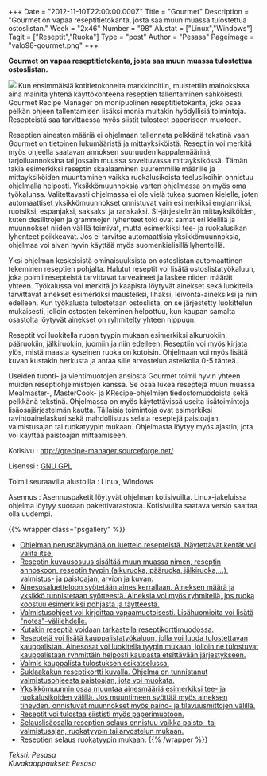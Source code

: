 +++
Date = "2012-11-10T22:00:00.000Z"
Title = "Gourmet"
Description = "Gourmet on vapaa reseptitietokanta, josta saa muun muassa tulostettua ostoslistan."
Week = "2x46"
Number = "98"
Alustat = ["Linux","Windows"]
Tagit = ["Reseptit","Ruoka"]
Type = "post"
Author = "Pesasa"
Pageimage = "valo98-gourmet.png"
+++


**Gourmet on vapaa reseptitietokanta, josta saa muun muassa tulostettua
ostoslistan.**

![ ](/images/valo98-gourmet.png "fig:valo98-gourmet.png") Kun ensimmäisiä
kotitietokoneita markkinoitiin, muistettiin mainoksissa aina mainita
yhtenä käyttökohteena reseptien tallentaminen sähköisesti. Gourmet
Recipe Manager on monipuolinen reseptitietokanta, joka osaa pelkän
ohjeen tallentamisen lisäksi monia muitakin hyödyllisiä toimintoja.
Resepteistä saa tarvittaessa myös siistit tulosteet paperiseen muotoon.

Reseptien ainesten määriä ei ohjelmaan tallenneta pelkkänä tekstinä vaan
Gourmet on tietoinen lukumääristä ja mittayksiköistä. Reseptiin voi
merkitä myös ohjeella saatavan annoksen suuruuden kappalemäärinä,
tarjoiluannoksina tai jossain muussa soveltuvassa mittayksikössä. Tämän
takia esimerkiksi reseptin skaalaaminen suuremmille määrille ja
mittayksiköiden muuntaminen vaikka ruokalusikoista teelusikoihin
onnistuu ohjelmalla helposti. Yksikkömuunnoksia varten ohjelmassa on
myös oma työkalunsa. Valitettavasti ohjelmassa ei ole vielä tukea suomen
kielelle, joten automaattiset yksikkömuunnokset onnistuvat vain
esimerkiksi englanniksi, ruotsiksi, espanjaksi, saksaksi ja ranskaksi.
SI-järjestelmän mittayksiköiden, kuten desilitrojen ja grammojen
lyhenteet toki ovat samat eri kielillä ja muunnokset niiden välillä
toimivat, mutta esimerkiksi tee- ja ruokalusikan lyhenteet poikkeavat.
Jos ei tarvitse automaattisia yksikkömuunnoksia, ohjelmaa voi aivan
hyvin käyttää myös suomenkielisillä lyhenteillä.

Yksi ohjelman keskeisistä ominaisuuksista on ostoslistan automaattinen
tekeminen reseptien pohjalta. Halutut reseptit voi lisätä
ostoslistatyökaluun, joka poimii resepteistä tarvittavat tarveaineet ja
laskee niiden määrät yhteen. Työkalussa voi merkitä jo kaapista löytyvät
ainekset sekä luokitella tarvittavat ainekset esimerkiksi mausteiksi,
lihaksi, leivonta-aineksiksi ja niin edelleen. Kun työkalusta
tulostetaan ostoslista, on se järjestetty luokittelun mukaisesti,
jolloin ostosten tekeminen helpottuu, kun kaupan samalta osastolta
löytyvät ainekset on ryhmitelty yhteen nippuun.

Reseptit voi luokitella ruoan tyypin mukaan esimerkiksi alkuruokiin,
pääruokiin, jälkiruokiin, juomiin ja niin edelleen. Reseptiin voi myös
kirjata ylös, mistä maasta kyseinen ruoka on kotoisin. Ohjelmaan voi
myös lisätä kuvan kustakin herkusta ja antaa sille arvostelun asteikolla
0-5 tähteä.

Useiden tuonti- ja vientimuotojen ansiosta Gourmet toimii hyvin yhteen
muiden reseptiohjelmistojen kanssa. Se osaa lukea reseptejä muun muassa
Mealmaster-, MasterCook- ja KRecipe-ohjelmien tiedostomuodoista sekä
pelkkänä tekstinä. Ohjelmassa on myös käytettävissä useita
lisätoimintoja lisäosajärjestelmän kautta. Tällaisia toimintoja ovat
esimerkiksi ravintoainelaskuri sekä mahdollisuus selata reseptejä
paistoajan, valmistusajan tai ruokatyypin mukaan. Ohjelmasta löytyy myös
ajastin, jota voi käyttää paistoajan mittaamiseen.

Kotisivu
:   <http://grecipe-manager.sourceforge.net/>

Lisenssi
:   [GNU GPL](GNU_GPL)

Toimii seuraavilla alustoilla
:   Linux, Windows

Asennus
:   Asennuspaketit löytyvät ohjelman kotisivuilta. Linux-jakeluissa
    ohjelma löytyy suoraan pakettivarastosta. Kotisivuilta saatava
    versio saattaa olla uudempi.

{{% wrapper class="psgallery" %}}
-   [Ohjelman perusnäkymänä on luettelo resepteistä. Näytettävät kentät
    voi valita itse.](/images/gourmet-1.png)
-   [Reseptin kuvausosuus sisältää muun muassa nimen, reseptin
    annoskoon, reseptin tyypin (alkuruoka, pääruoka, jälkiruoka,...),
    valmistus- ja paistoajan, arvion ja kuvan.](/images/gourmet-2.png)
-   [Ainesosaluetteloon syötetään aines kerrallaan. Aineksen määrä ja
    yksikkö tunnistetaan syötteestä. Aineksia voi myös ryhmitellä, jos
    ruoka koostuu esimerkiksi pohjasta ja
    täytteestä.](/images/gourmet-3.png)
-   [Valmistusohjeet voi kirjoittaa vapaamuotoisesti. Lisähuomioita voi
    lisätä "notes"-välilehdelle.](/images/gourmet-4.png)
-   [Kutakin reseptiä voidaan tarkastella
    reseptikorttimuodossa.](/images/gourmet-5.png)
-   [Reseptejä voi lisätä kauppalistatyökaluun, jolla voi luoda
    tulostettavan kauppalistan. Ainesosat voi luokitella tyypin mukaan,
    jolloin ne tulostuvat kauppalistaan ryhmittäin helposti kaupasta
    etsittävään järjestykseen.](/images/gourmet-6.png)
-   [Valmis kauppalista tulostuksen
    esikatselussa.](/images/gourmet-7.png)
-   [Suklaakakun reseptikortti kuvalla. Ohjelma on tunnistanut
    valmistusohjeesta paistoajan, jota voi
    muokata.](/images/gourmet-8.png)
-   [Yksikkömuunnin osaa muuntaa ainesmääriä esimerkiksi tee- ja
    ruokalusikoiden välillä. Jos muuntimeen syöttää myös aineksen
    tiheyden, onnistuvat muunnokset myös paino- ja tilavuusmittojen
    välillä.](/images/gourmet-9.png)
-   [Reseptit voi tulostaa siististi myös
    paperimuotoon.](/images/gourmet-10.png)
-   [Selauslisäosalla reseptien selaus onnistuu vaikka paisto- tai
    valmistusajan, ruokatyypin tai arvostelun
    mukaan.](/images/gourmet-11.png)
-   [Reseptien selaus ruokatyypin mukaan.](/images/gourmet-12.png)
{{% /wrapper %}}

*Teksti: Pesasa* <br />
*Kuvakaappaukset: Pesasa*

